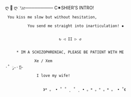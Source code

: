 ღ 🌺 ღೋ─────────
       C✷SHIER'S INTRO!

 
     You kiss me slow but without hesitation,
      
              You send me straight into inarticulation! ✸
   
                            
                            ↻ ◁ II ▷ ↺

       
         * IM A SCHIZOPHRENIAC, PLEASE BE PATIENT WITH ME
                
                 Xe / Xem
    ·˚ ༘₊· ͟͟͞͞꒰➳
                  I love my wife! 

                                
                     》* 。 • ˚ ˚ ˛ ˚ ˛ • 。* 。° 。* 。 • ˚《
 
<!---
cashier87/cashier87 is a ✨ special ✨ repository because its `README.md` (this file) appears on your GitHub profile.
You can click the Preview link to take a look at your changes.
--->
